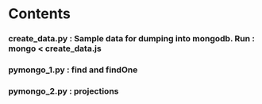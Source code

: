 # Contents
### create_data.py : Sample data for dumping into mongodb. Run :  mongo < create_data.js
### pymongo_1.py   : find  and findOne
### pymongo_2.py   : projections
